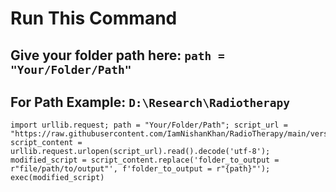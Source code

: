 # Run This Command
##  Give your folder path here: ```path = "Your/Folder/Path"```
## For Path Example: ```D:\Research\Radiotherapy```

```
import urllib.request; path = "Your/Folder/Path"; script_url = "https://raw.githubusercontent.com/IamNishanKhan/RadioTherapy/main/version5.1.py"; script_content = urllib.request.urlopen(script_url).read().decode('utf-8'); modified_script = script_content.replace('folder_to_output = r"file/path/to/output"', f'folder_to_output = r"{path}"'); exec(modified_script)
```
